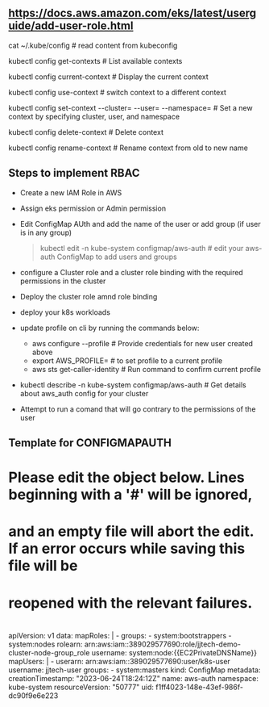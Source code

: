 ## https://docs.aws.amazon.com/eks/latest/userguide/add-user-role.html 

cat ~/.kube/config # read content from kubeconfig

kubectl config get-contexts # List available contexts

kubectl config current-context # Display the current context

kubectl config use-context <context-name> # switch context to a different context

kubectl config set-context <context-name> --cluster=<cluster-name> --user=<user-name> --namespace=<namespace> # Set a new context by specifying cluster, user, and namespace

kubectl config delete-context <context-name> # Delete context


kubectl config rename-context <old-context-name> <new-context-name> # Rename context from old to new name




## Steps to implement RBAC
- Create a new IAM Role in AWS
- Assign eks permission or Admin permission
- Edit ConfigMap AUth and add the name of the user or add group (if user is in any group)

  > kubectl edit -n kube-system configmap/aws-auth # edit your aws-auth ConfigMap to add users and groups

- configure a Cluster role and a cluster role binding with the required permissions in the cluster
- Deploy the cluster role amnd role binding
- deploy your k8s workloads

- update profile on cli by running the commands below:
  - aws configure --profile <profile-name> # Provide credentials for new user created above
  - export AWS_PROFILE=<name of profile> # to set profile to a current profile
  - aws sts get-caller-identity # Run command to confirm current profile

- kubectl describe -n kube-system configmap/aws-auth # Get details about aws_auth config for your cluster

- Attempt to run a comand that will go contrary to the permissions of the user



## Template for CONFIGMAPAUTH

# Please edit the object below. Lines beginning with a '#' will be ignored,
# and an empty file will abort the edit. If an error occurs while saving this file will be
# reopened with the relevant failures.
#
apiVersion: v1
data:
  mapRoles: |
    - groups:
      - system:bootstrappers
      - system:nodes
      rolearn: arn:aws:iam::389029577690:role/jjtech-demo-cluster-node-group_role
      username: system:node:{{EC2PrivateDNSName}}
  mapUsers: |
    - userarn: arn:aws:iam::389029577690:user/k8s-user
      username: jjtech-user
      groups:
        - system:masters
kind: ConfigMap
metadata:
  creationTimestamp: "2023-06-24T18:24:12Z"
  name: aws-auth
  namespace: kube-system
  resourceVersion: "50777"
  uid: f1ff4023-148e-43ef-986f-dc90f9e6e223




